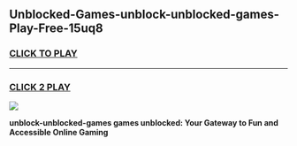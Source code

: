 
## Unblocked-Games-unblock-unblocked-games-Play-Free-15uq8
<h3>
<a href="https://premium76.site?title=unblock-unblocked-games&ref=17A">CLICK TO PLAY</a></h3>
<hr>

<h3>
<a href="https://premium76.site?title=unblock-unblocked-games&ref=17A">CLICK 2 PLAY</a>
  
</h3>

<a href="https://premium76.site?title=unblock-unblocked-games&ref=17A"><img src="https://clearcache.store/games.png"></a>


**unblock-unblocked-games games unblocked: Your Gateway to Fun and Accessible Online Gaming**
